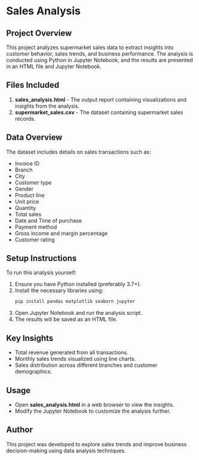 # Sales Analysis

## Project Overview
This project analyzes supermarket sales data to extract insights into customer behavior, sales trends, and business performance. The analysis is conducted using Python in Jupyter Notebook, and the results are presented in an HTML file and Jupyter Notebook.

## Files Included
1. **sales_analysis.html** - The output report containing visualizations and insights from the analysis.
2. **supermarket_sales.csv** - The dataset containing supermarket sales records.

## Data Overview
The dataset includes details on sales transactions such as:
- Invoice ID
- Branch
- City
- Customer type
- Gender
- Product line
- Unit price
- Quantity
- Total sales
- Date and Time of purchase
- Payment method
- Gross income and margin percentage
- Customer rating

## Setup Instructions
To run this analysis yourself:
1. Ensure you have Python installed (preferably 3.7+).
2. Install the necessary libraries using:
   ```bash
   pip install pandas matplotlib seaborn jupyter
   ```
3. Open Jupyter Notebook and run the analysis script.
4. The results will be saved as an HTML file.

## Key Insights
- Total revenue generated from all transactions.
- Monthly sales trends visualized using line charts.
- Sales distribution across different branches and customer demographics.

## Usage
- Open **sales_analysis.html** in a web browser to view the insights.
- Modify the Jupyter Notebook to customize the analysis further.

## Author
This project was developed to explore sales trends and improve business decision-making using data analysis techniques.



